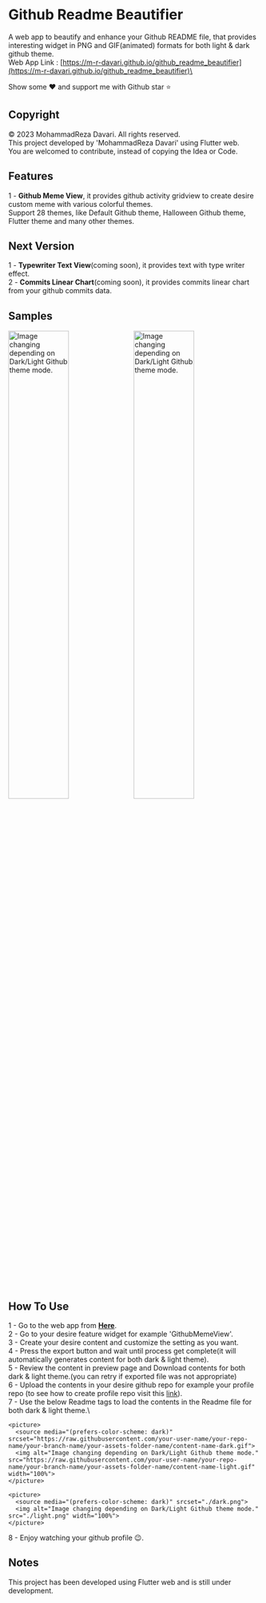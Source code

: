 # Github Readme Beautifier

A web app to beautify and enhance your Github README file, that provides interesting widget in PNG and GIF(animated) formats for both light & dark github theme.\
Web App Link : [https://m-r-davari.github.io/github_readme_beautifier](https://m-r-davari.github.io/github_readme_beautifier)\

Show some ❤️️ and support me with Github star ⭐️

## Copyright
© 2023 MohammadReza Davari. All rights reserved.\
This project developed by 'MohammadReza Davari' using Flutter web.\
You are welcomed to contribute, instead of copying the Idea or Code.


## Features
1 - **Github Meme View**, it provides github activity gridview to create desire custom meme with various colorful themes.\
Support 28 themes, like Default Github theme, Halloween Github theme, Flutter theme and many other themes.

## Next Version
1 - **Typewriter Text View**(coming soon), it provides text with type writer effect.\
2 - **Commits Linear Chart**(coming soon), it provides commits linear chart from your github commits data.

## Samples
<picture>
  <source media="(prefers-color-scheme: dark)" srcset="https://raw.githubusercontent.com/m-r-davari/github_readme_beautifier/dev/assets/github_meme_dark.gif">
  <img alt="Image changing depending on Dark/Light Github theme mode." src="https://raw.githubusercontent.com/m-r-davari/github_readme_beautifier/dev/assets/github_meme_light.gif" width="49%">
</picture>

<picture>
  <source media="(prefers-color-scheme: dark)" srcset="https://raw.githubusercontent.com/m-r-davari/github_readme_beautifier/dev/assets/mr_github_meme_dark.gif">
  <img alt="Image changing depending on Dark/Light Github theme mode." src="https://raw.githubusercontent.com/m-r-davari/github_readme_beautifier/dev/assets/mr_github_meme_light.gif" width="49%">
</picture>


## How To Use
1 - Go to the web app from [**Here**](https://m-r-davari.github.io/github_readme_beautifier).\
2 - Go to your desire feature widget for example 'GithubMemeView'.\
3 - Create your desire content and customize the setting as you want.\
4 - Press the export button and wait until process get complete(it will automatically generates content for both dark & light theme).\
5 - Review the content in preview page and Download contents for both dark & light theme.(you can retry if exported file was not appropriate)\
6 - Upload the contents in your desire github repo for example your profile repo (to see how to create profile repo visit this [link](https://docs.github.com/en/account-and-profile/setting-up-and-managing-your-github-profile/customizing-your-profile/managing-your-profile-readme)).\
7 - Use the below Readme tags to load the contents in the Readme file for both dark & light theme.\
```readme
<picture>
  <source media="(prefers-color-scheme: dark)" srcset="https://raw.githubusercontent.com/your-user-name/your-repo-name/your-branch-name/your-assets-folder-name/content-name-dark.gif">
  <img alt="Image changing depending on Dark/Light Github theme mode." src="https://raw.githubusercontent.com/your-user-name/your-repo-name/your-branch-name/your-assets-folder-name/content-name-light.gif" width="100%">
</picture>
```
```readme
<picture>
  <source media="(prefers-color-scheme: dark)" srcset="./dark.png">
  <img alt="Image changing depending on Dark/Light Github theme mode." src="./light.png" width="100%">
</picture>
```
8 - Enjoy watching your github profile 😉.


## Notes
This project has been developed using Flutter web and is still under development.

